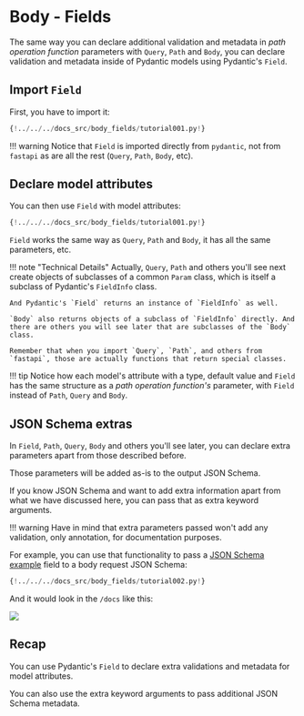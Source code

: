 # Body - Fields

The same way you can declare additional validation and metadata in *path operation function* parameters with `Query`, `Path` and `Body`, you can declare validation and metadata inside of Pydantic models using Pydantic's `Field`.

## Import `Field`

First, you have to import it:

```Python hl_lines="2"
{!../../../docs_src/body_fields/tutorial001.py!}
```

!!! warning
    Notice that `Field` is imported directly from `pydantic`, not from `fastapi` as are all the rest (`Query`, `Path`, `Body`, etc).

## Declare model attributes

You can then use `Field` with model attributes:

```Python hl_lines="9 10"
{!../../../docs_src/body_fields/tutorial001.py!}
```

`Field` works the same way as `Query`, `Path` and `Body`, it has all the same parameters, etc.

!!! note "Technical Details"
    Actually, `Query`, `Path` and others you'll see next create objects of subclasses of a common `Param` class, which is itself a subclass of Pydantic's `FieldInfo` class.

    And Pydantic's `Field` returns an instance of `FieldInfo` as well.

    `Body` also returns objects of a subclass of `FieldInfo` directly. And there are others you will see later that are subclasses of the `Body` class.

    Remember that when you import `Query`, `Path`, and others from `fastapi`, those are actually functions that return special classes.

!!! tip
    Notice how each model's attribute with a type, default value and `Field` has the same structure as a *path operation function's* parameter, with `Field` instead of `Path`, `Query` and `Body`.

## JSON Schema extras

In `Field`, `Path`, `Query`, `Body` and others you'll see later, you can declare extra parameters apart from those described before.

Those parameters will be added as-is to the output JSON Schema.

If you know JSON Schema and want to add extra information apart from what we have discussed here, you can pass that as extra keyword arguments.

!!! warning
    Have in mind that extra parameters passed won't add any validation, only annotation, for documentation purposes.

For example, you can use that functionality to pass a <a href="http://json-schema.org/latest/json-schema-validation.html#rfc.section.8.5" class="external-link" target="_blank">JSON Schema example</a> field to a body request JSON Schema:

```Python hl_lines="20 21 22 23 24 25"
{!../../../docs_src/body_fields/tutorial002.py!}
```

And it would look in the `/docs` like this:

<img src="/img/tutorial/body-fields/image01.png">

## Recap

You can use Pydantic's `Field` to declare extra validations and metadata for model attributes.

You can also use the extra keyword arguments to pass additional JSON Schema metadata.
